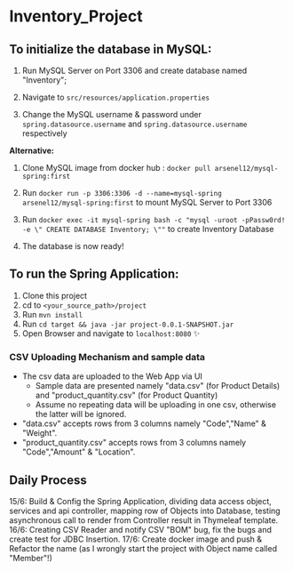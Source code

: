 # Inventory_Project


## To initialize the database in MySQL:

1. Run MySQL Server on Port 3306 and create database named "Inventory";

2. Navigate to `src/resources/application.properties`

3. Change the MySQL username & password under `spring.datasource.username` and `spring.datasource.username` respectively
   
  **Alternative:**
1. Clone MySQL image from docker hub : `docker pull arsenel12/mysql-spring:first`

2. Run `docker run -p 3306:3306 -d --name=mysql-spring arsenel12/mysql-spring:first` to mount MySQL Server to Port 3306

3. Run `docker exec -it mysql-spring bash -c "mysql -uroot -pPassw0rd! -e \" CREATE DATABASE Inventory; \""` to create   Inventory Database

4. The database is now ready!


## To run the Spring Application:

1. Clone this project
2. cd to `<your_source_path>/project`
3. Run `mvn install`
4. Run `cd target && java -jar project-0.0.1-SNAPSHOT.jar`
5. Open Browser and navigate to `localhost:8080` :sparkles: 

### CSV Uploading Mechanism and sample data
* The csv data are uploaded to the Web App via UI
  * Sample data are presented namely "data.csv" (for Product Details) and "product_quantity.csv" (for Product Quantity)
  * Assume no repeating data will be uploading in one csv, otherwise the latter will be ignored.
* "data.csv" accepts rows from 3 columns namely "Code","Name" & "Weight".
* "product_quantity.csv" accepts rows from 3 columns namely "Code","Amount" & "Location".

## Daily Process

  15/6: Build & Config the Spring Application, dividing data access object, services and api controller, mapping row of Objects into Database, testing asynchronous call to render from Controller result in Thymeleaf template.
  16/6: Creating CSV Reader and notify CSV "BOM" bug, fix the bugs and create test for JDBC Insertion.
  17/6: Create docker image and push & Refactor the name (as I wrongly start the project with Object name called "Member"!)
   

